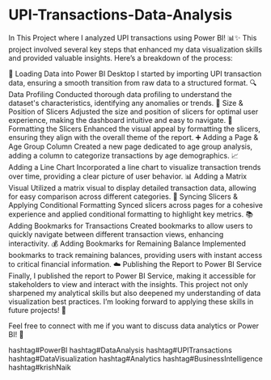 # UPI-Transactions-Data-Analysis
In This Project where I analyzed UPI transactions using Power BI! 📊✨ This project involved several key steps that enhanced my data visualization skills and provided valuable insights. Here’s a breakdown of the process:

🔄 Loading Data into Power BI Desktop
I started by importing UPI transaction data, ensuring a smooth transition from raw data to a structured format.
🔍 Data Profiling
Conducted thorough data profiling to understand the dataset's characteristics, identifying any anomalies or trends.
📏 Size & Position of Slicers
Adjusted the size and position of slicers for optimal user experience, making the dashboard intuitive and easy to navigate.
🎨 Formatting the Slicers
Enhanced the visual appeal by formatting the slicers, ensuring they align with the overall theme of the report.
➕ Adding a Page & Age Group Column
Created a new page dedicated to age group analysis, adding a column to categorize transactions by age demographics.
📈 Adding a Line Chart
Incorporated a line chart to visualize transaction trends over time, providing a clear picture of user behavior.
📊 Adding a Matrix Visual
Utilized a matrix visual to display detailed transaction data, allowing for easy comparison across different categories.
🔗 Syncing Slicers & Applying Conditional Formatting
Synced slicers across pages for a cohesive experience and applied conditional formatting to highlight key metrics.
📚 Adding Bookmarks for Transactions
Created bookmarks to allow users to quickly navigate between different transaction views, enhancing interactivity.
💰 Adding Bookmarks for Remaining Balance
Implemented bookmarks to track remaining balances, providing users with instant access to critical financial information.
☁️ Publishing the Report to Power BI Service
Finally, I published the report to Power BI Service, making it accessible for stakeholders to view and interact with the insights.
This project not only sharpened my analytical skills but also deepened my understanding of data visualization best practices. I’m looking forward to applying these skills in future projects! 🚀

Feel free to connect with me if you want to discuss data analytics or Power BI! 🤝

hashtag#PowerBI hashtag#DataAnalysis hashtag#UPITransactions hashtag#DataVisualization hashtag#Analytics hashtag#BusinessIntelligence hashtag#krishNaik
